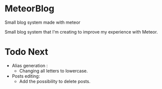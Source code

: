 # MeteorBlog
Small blog system made with meteor

Small blog system that I'm creating to improve my experience with Meteor.

# Todo Next
 - Alias generation :
 	- Changing all letters to lowercase.
 - Posts editing:
 	- Add the possibility to delete posts.
